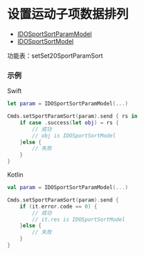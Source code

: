 # 设置运动子项数据排列
* [IDOSportSortParamModel](../model/IDOSportSortParamModel.md)
* [IDOSportSortModel](../model/IDOSportSortModel.md)

功能表：setSet20SportParamSort

### 示例

Swift
```swift
let param = IDOSportSortParamModel(...)

Cmds.setSportParamSort(param).send { rs in
    if case .success(let obj) = rs {
        // 成功
        // obj is IDOSportSortModel
    }else {
        // 失败
    }
}
```

Kotlin
```kotlin
val param = IDOSportSortParamModel(...)

Cmds.setSportParamSort(param).send {
    if (it.error.code == 0) {
        // 成功
        // it.res is IDOSportSortModel
    }else {
        // 失败
    }
}
```
